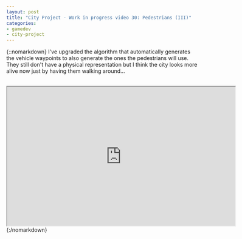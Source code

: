 ```yaml
---
layout: post
title: "City Project - Work in progress video 30: Pedestrians (III)"
categories:
- gamedev
- city-project
---
```


{::nomarkdown}
I've upgraded the algorithm that automatically generates the vehicle waypoints to also generate the ones the pedestrians will use. They still don't have a physical representation but I think the city looks more alive now just by having them walking around...<br /><br /><div style="text-align: center;"><iframe height="367" src="http://www.youtube.com/embed/t4xzVug0f8I?theme=dark" width="600"></iframe><br /></div>
{:/nomarkdown}